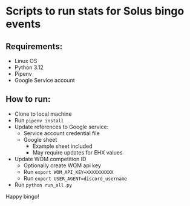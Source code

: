 # Scripts to run stats for Solus bingo events

## Requirements:
- Linux OS 
- Python 3.12
- Pipenv
- Google Service account

## How to run:
- Clone to local machine
- Run ```pipenv install```
- Update references to Google service:
    - Service account credential file
    - Google sheet
        - Example sheet included
        - May require updates for EHX values
- Update WOM competition ID 
    - Optionally create WOM api key
    - Run ```export WOM_API_KEY=XXXXXXXXXX```
    - Run ```export USER_AGENT=discord_username```
- Run ```python run_all.py```

Happy bingo!


